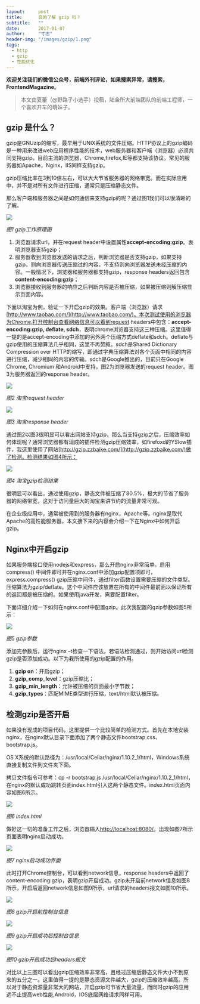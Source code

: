 ```yaml
---
layout:     post
title:      真的了解 gzip 吗？
subtitle:   ""
date:       2017-01-07
author:     "寸志"
header-img: "/images/gzip/1.png"
tags:
  - http
  - gzip
  - 性能优化
---
```


**欢迎关注我们的微信公众号，前端外刊评论，如果搜索异常，请搜索，FrontendMagazine**。

> 本文由夏蕾（@野路子小选手）投稿，陆金所大前端团队的前端工程师，一个喜欢开车的萌妹子。

## gzip 是什么？

gzip是GNUzip的缩写，最早用于UNIX系统的文件压缩。HTTP协议上的gzip编码是一种用来改进web应用程序性能的技术，web服务器和客户端（浏览器）必须共同支持gzip。目前主流的浏览器，Chrome,firefox,IE等都支持该协议。常见的服务器如Apache，Nginx，IIS同样支持gzip。

gzip压缩比率在3到10倍左右，可以大大节省服务器的网络带宽。而在实际应用中，并不是对所有文件进行压缩，通常只是压缩静态文件。

那么客户端和服务器之间是如何通信来支持gzip的呢？通过图1我们可以很清晰的了解。

![](/images/gzip/1.png)

*图1 gzip工作原理图*

1. 浏览器请求url，并在request header中设置属性**accept-encoding:gzip**。表明浏览器支持gzip；
2. 服务器收到浏览器发送的请求之后，判断浏览器是否支持gzip，如果支持gzip，则向浏览器传送压缩过的内容，不支持则向浏览器发送未经压缩的内容。一般情况下，浏览器和服务器都支持gzip，response headers返回包含**content-encoding:gzip**；
3. 浏览器接收到服务器的响应之后判断内容是否被压缩，如果被压缩则解压缩显示页面内容。

下面以淘宝为例，验证一下开启gzip的效果。客户端（浏览器）请求[http://www.taobao.com/](http://www.taobao.com/)。本次测试使用的浏览器为Chrome,打开控制台查看网络信息可以看到request headers中包含：**accept-encoding:gzip, deflate, sdch**，表明chrome浏览器支持这三种压缩。这里值得一提的是accept-encoding中添加的另外两个压缩方式deflate和sdch。deflate与gzip使用的压缩算法几乎相同，这里不再赘叙。sdch是Shared Dictionary Compression over HTTP的缩写，即通过字典压缩算法对各个页面中相同的内容进行压缩，减少相同的内容的传输。sdch是Google推出的，目前只在Google Chrome, Chromium 和Android中支持。图2为浏览器发送的request header。图3为服务器返回的response header。

![](/images/gzip/2.png)

*图2 淘宝request header*

![](/images/gzip/3.png)

*图3 淘宝response header*

通过图2以图3很明显可以看出网站支持gzip，那么当支持gzip之后，压缩效率如何体现呢？通常浏览器都有现成的插件检测gzip压缩效率，如firefoxd的YSlow插件，我这里使用了网站[http://gzip.zzbaike.com/](http://gzip.zzbaike.com/)做了检测。检测结果如图4所示：

![](/images/gzip/4.png)

*图4 淘宝gzip检测结果*

很明显可以看出，通过使用gzip，静态文件被压缩了80.5%，极大的节省了服务器的网络带宽，这对于访问量巨大的淘宝来讲节约的流量非常可观。

在企业级应用中，通常被使用到的服务器有nginx，Apache等。nginx是取代Apache的高性能服务器，本文接下来的内容会介绍一下在Nginx中如何开启gzip。

## Nginx中开启gzip

如果服务端接口使用nodejs和express，那么开启nginx非常简单。启用 compress() 中间件即可并在nginx.conf中添加gzip配置项即可，express.compress() gzip压缩中间件，通过filter函数设置需要压缩的文件类型。压缩算法为gzip/deflate。这个中间件应该放置在所有的中间件最前面以保证所有的返回都是被压缩的。如果使用java开发，需要配置filter。

下面详细介绍一下如何在nginx.conf中配置gzip。此次我配置的gzip参数如图5所示：

![](/images/gzip/5.png)

*图5 gzip参数*

添加完参数后，运行nginx –t检查一下语法，若语法检测通过，则开始访问url检测gzip是否添加成功。以下为我所使用的gzip配置的作用。

1.  **gzip on**：开启gzip；
2.  **gzip_comp_level**：gzip压缩比；
3.  **gzip_min_length**：允许被压缩的页面最小字节数；
4.  **gzip_types**：匹配MIME类型进行压缩，text/html默认被压缩。

## 检测gzip是否开启

如果没有现成的项目代码，这里提供一个比较简单的检测方式。首先在本地安装nginx，在nginx默认目录下面添加了两个静态文件bootstrap.css、bootstrap.js。

OS X系统的默认路径为：/usr/local/Cellar/nginx/1.10.2_1/html，Windows系统直接复制文件到文件夹下面。

拷贝文件指令可参考：cp -r bootstrap.js /usr/local/Cellar/nginx/1.10.2_1/html，在nginx的默认成功跳转页面index.html引入这两个静态文件。index.html页面内容如图6所示。

![](/images/gzip/6.png)

*图6 index.html*

做好这一切的准备工作之后，浏览器输入[http://localhost:8080/](http://localhost:8080/)。出现如图7所示页面表明nginx启动成功。

![](/images/gzip/7.png)

*图7 nginx启动成功界面*

此时打开Chrome控制台，可以看到network信息，response headers中返回了content-encoding:gzip，表明gzip开启成功。gzip未开启前network信息如图8所示，开启后返回network信息如图9所示，url请求的headers报文如图10所示。

![](/images/gzip/8.png)

*图8 gzip开启前控制台信息*

![](/images/gzip/9.png)

*图9 gzip开启成功后控制台信息*

![](/images/gzip/10.png)

*图10 gzip开启成功后headers报文*

对比以上三图可以看出gzip压缩效率非常高，且经过压缩后静态文件大小不到原来的五分之一。这里值得一提的是静态资源文件越大，gzip的压缩效率越高。所以对于静态资源量非常大的网站，开启gzip可节省大量流量，而同时gzip的应用远不止提高web性能,Android，IOS底层网络请求同样可用。
